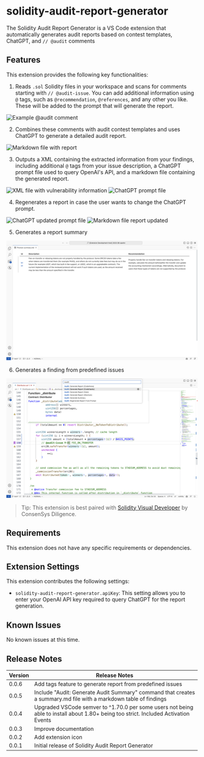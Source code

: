 # solidity-audit-report-generator

The Solidity Audit Report Generator is a VS Code extension that automatically generates audit reports based on contest templates, ChatGPT, and `// @audit` comments

## Features

This extension provides the following key functionalities:

1. Reads `.sol` Solidity files in your workspace and scans for comments starting with `// @audit-issue`. You can add additional information using `@` tags, such as `@recommendation`, `@references`, and any other you like. These will be added to the prompt that will generate the report.

![Example @audit comment](images/example.png)

2. Combines these comments with audit contest templates and uses ChatGPT to generate a detailed audit report.

![Markdown file with report](images/markdown.png)

3. Outputs a XML containing the extracted information from your findings, including additional `@` tags from your issue description, a ChatGPT prompt file used to query OpenAI's API, and a markdown file containing the generated report.

![XML file with vulnerability information](images/xml.png)
![ChatGPT prompt file](images/prompt.png)

4. Regenerates a report in case the user wants to change the ChatGPT prompt.

![ChatGPT updated prompt file](images/regenerate.png)
![Markdown file report updated](images/french.png)


5. Generates a report summary

![Report summary](images/summary.png)

6. Generates a finding from predefined issues

![Tags usage](images/tags.png)

> Tip: This extension is best paired with [Solidity Visual Developer](https://marketplace.visualstudio.com/items?itemName=tintinweb.solidity-visual-auditor) by ConsenSys Diligence.

## Requirements

This extension does not have any specific requirements or dependencies.

## Extension Settings

This extension contributes the following settings:

* `solidity-audit-report-generator.apiKey`: This setting allows you to enter your OpenAI API key required to query ChatGPT for the report generation.

## Known Issues

No known issues at this time.

## Release Notes

| Version | Release Notes |
| --- | --- |
| 0.0.6 | Add tags feature to generate report from predefined issues |
| 0.0.5 | Include "Audit: Generate Audit Summary" command that creates a summary.md file with a markdown table of findings |
| 0.0.4 | Upgraded VSCode semver to ^1.70.0 per some users not being able to install about 1.80+ being too strict. Included Activation Events |
| 0.0.3 | Improve documentation |
| 0.0.2 | Add extension icon |
| 0.0.1 | Initial release of Solidity Audit Report Generator |


